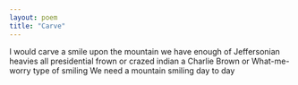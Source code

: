 ```yaml
---
layout: poem
title: "Carve"
---
```

I would carve a smile
upon the mountain
we have enough
of Jeffersonian heavies
all presidential frown
or crazed indian
a Charlie Brown
or What-me-worry
type of smiling
We need a mountain smiling
day to day
